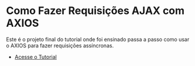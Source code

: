 # Como Fazer Requisições AJAX com AXIOS

Este é o projeto final do tutorial onde foi ensinado passa a passo como usar o AXIOS para fazer requisições assíncronas.

- [Acesse o Tutorial](https://blog.especializati.com.br/)
